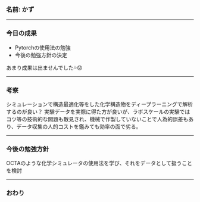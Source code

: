 ### 名前: かず


---

### 今日の成果


- Pytorchの使用法の勉強
- 今後の勉強方針の決定

あまり成果は出ませんでした💦😡


---

### 考察

シミュレーションで構造最適化等をした化学構造物をディープラーニングで解析するのが良い？
実験データを実際に得た方が良いが、ラボスケールの実験ではコツ等の技術的な問題も散見され、機械で作製していないことで人為的誤差もあり、データ収集の人的コストを鑑みても効率の面で劣る。

---


### 今後の勉強方針
OCTAのような化学シミュレータの使用法を学び、それをデータとして扱うことを検討

---

### おわり
